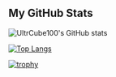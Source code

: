 <!--
**UltraCube100/UltraCube100** is a ✨ _special_ ✨ repository because its `README.md` (this file) appears on your GitHub profile.

Here are some ideas to get you started:

- 🔭 I’m currently working on ...
- 🌱 I’m currently learning ...
- 👯 I’m looking to collaborate on ...
- 🤔 I’m looking for help with ...
- 💬 Ask me about ...
- 📫 How to reach me: ...
- 😄 Pronouns: ...
- ⚡ Fun fact: ...
-->


## My GitHub Stats

![UltrCube100's GitHub stats](https://github-readme-stats.vercel.app/api?username=UltraCube100&count_private=true&theme=onedark)

[![Top Langs](https://github-readme-stats.vercel.app/api/top-langs/?username=UltraCube100&langs_count=10)](https://github.com/anuraghazra/github-readme-stats)

[![trophy](https://github-profile-trophy.vercel.app/?username=UltraCube100&theme=onedark)](https://github.com/ryo-ma/github-profile-trophy)
